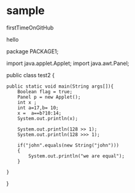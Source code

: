 sample
======

firstTimeOnGitHub

hello


package PACKAGE1;

import java.applet.Applet;
import java.awt.Panel;

public class test2 {

	
	public static void main(String args[]){
		Boolean flag = true;
		Panel p = new Applet();
		int x ;
		int a=17,b= 10;
		x =  a==b?10:14;
		System.out.println(x);
		
		System.out.println(128 >> 1);
		System.out.println(128 >>> 1);
		
		if("john".equals(new String("john")))
		{
			System.out.println("we are equal");
		}
		
	}
}
